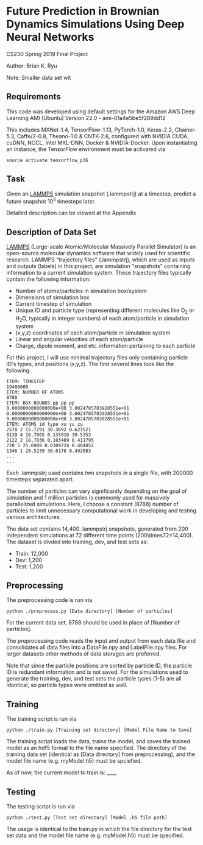 # Future Prediction in Brownian Dynamics Simulations Using Deep Neural Networks
CS230 Spring 2019 Final Project

Author: Brian K. Ryu

Note: Smaller data set wit

## Requirements
This code was developed using default settings for the Amazon AWS Deep Learning AMI (Ubuntu) Version 22.0 - ami-01a4e5be5f289dd12

This includes MXNet-1.4, TensorFlow-1.13, PyTorch-1.0, Keras-2.2, Chainer-5.3, Caffe/2-0.8, Theano-1.0 & CNTK-2.6, configured with NVIDIA CUDA, cuDNN, NCCL, Intel MKL-DNN, Docker & NVIDIA-Docker. Upon instantiating an instance, the TensorFlow environment must be activated via
```
source activate tensorflow_p36
```
## Task
Given an [LAMMPS][LAMMPS] simulation snapshot (.lammpstrj) at a timestep, predict a future snapshot 10<sup>5</sup> timesteps later.

Detailed description can be viewed at the Appendix


## Description of Data Set
[LAMMPS][LAMMPS] (Large-scale Atomic/Molecular Massively Parallel Simulator) is an open-source molecular dynamics software that widely used for scientific research. LAMMPS "trajectory files" (.lammpstrj), which are used as inputs and outputs (labels) in this project, are simulation "snapshots" containing information to a current simulation system. These trajectory files typically contain the following information:
* Number of atoms/particles in simulation box/system
* Dimensions of simulation box
* Current timestep of simulation
* Unique ID and particle type (representing different molecules like O<sub>2</sub> or H<sub>2</sub>O, typically in integer numbers) of each atom/particle in simulation system
* (x,y,z) coordinates of each atom/particle in simulation system
* Linear and angular velocities of each atom/particle
* Charge, dipole moment, and etc. information pertaining to each particle

For this project, I will use minimal trajectory files only containing particle ID's types, and positions (x,y,z). The first several lines look like the following:

```
ITEM: TIMESTEP
19400000
ITEM: NUMBER OF ATOMS
8788
ITEM: BOX BOUNDS pp pp pp
0.0000000000000000e+00 3.0024785703928551e+01
0.0000000000000000e+00 3.0024785703928551e+01
0.0000000000000000e+00 3.0024785703928551e+01
ITEM: ATOMS id type xu yu zu 
2578 2 15.7291 30.3692 0.621521 
8139 4 16.7065 0.135016 30.5353 
2122 2 18.7036 0.103409 0.411795 
720 5 25.6909 0.0309724 0.404852 
1346 1 26.5239 30.6178 0.492683 
...
...
```
Each .lammpstrj used contains two snapshots in a single file, with 200000 timesteps separated apart.

The number of particles can vary significantly depending on the goal of simulation and 1 million particles is commonly used for massively parallelized simulations. Here, I choose a constant (8788) number of particles to limit unnecessary computational work in developing and testing various architectures.

The data set contains 14,400 .lammpstrj snapshots, generated from 200 independent simulations at 72 different time points (200\times72=14,400). The dataset is divded into training, dev, and test sets as:
* Train: 12,000
* Dev: 1,200
* Test: 1,200

## Preprocessing
The preprocessing code is run via
```
python ./preprocess.py [Data directory] [Number of particles]
```
For the current data set, 8788 should be used in place of [Number of particles].

The preprocessing code reads the input and output from each data file and consolidates all data files into a DataFile.npy and LabelFile.npy files. For larger datasets other methods of data storages are preferred. 

Note that since the particle positions are sorted by particle ID, the particle ID is redundant information and is not saved. For the simulations used to generate the training, dev, and test sets the particle types (1-5) are all identical, so particle types were omitted as well.

## Training
The training script is run via
```
python ./train.py [Training set directory] [Model File Name to Save]
```
The training script loads the data, trains the model, and saves the trained model as an hdf5 format to the file name specified. The directory of the training data set (identical as [Data directory] from preprocessing), and the model file name (e.g. myModel.h5) must be spciefied.

As of now, the current model to train is: ____

## Testing
The testing script is run via
```
python ./test.py [Test set directory] [Model .h5 file path]
```
The usage is identical to the train.py in which the file directory for the test set data and the model file name (e.g. myModel.h5) must be specified.

[LAMMPS]: https://lammps.sandia.gov/